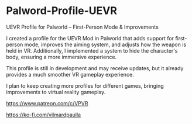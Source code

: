 # Palword-Profile-UEVR
UEVR Profile for Palworld – First-Person Mode &amp; Improvements

I created a profile for the UEVR Mod in Palworld that adds support for first-person mode, improves the aiming system, and adjusts how the weapon is held in VR. Additionally, I implemented a system to hide the character's body, ensuring a more immersive experience.

This profile is still in development and may receive updates, but it already provides a much smoother VR gameplay experience.

I plan to keep creating more profiles for different games, bringing improvements to virtual reality gameplay.

https://www.patreon.com/c/VPVR

https://ko-fi.com/vilmardpaulla

